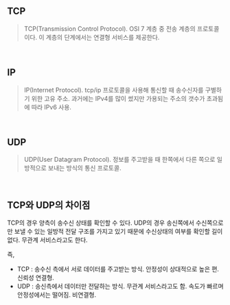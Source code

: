 ## TCP
> TCP(Transmission Control Protocol). OSI 7 계층 중 전송 계층의 프로토콜이다. 이 계층의 단계에서는 연결형 서비스를 제공한다.

<br />

## IP
> IP(Internet Protocol). tcp/ip 프로토콜을 사용해 통신할 때 송수신자를 구별하기 위한 고유 주소. 과거에는 IPv4를 많이 썼지만 가용되는 주소의 갯수가 초과됨에 따라 IPv6 사용.

<br />

## UDP
> UDP(User Datagram Protocol). 정보를 주고받을 때 한쪽에서 다른 쪽으로 일방적으로 보내는 방식의 통신 프로토콜.

<br />

## TCP와 UDP의 차이점
TCP의 경우 양측이 송수신 상태를 확인할 수 있다. 
UDP의 경우 송신쪽에서 수신쪽으로만 보낼 수 있는 일방적 전달 구조를 가지고 있기 때문에 수신상태의 여부를 확인할 길이 없다. 무관계 서비스라고도 한다.

즉,

- TCP : 송수신 측에서 서로 데이터를 주고받는 방식. 안정성이 상대적으로 높은 편. 신뢰성 연결형.
- UDP : 송신측에서 데이터만 전달하는 방식. 무관계 서비스라고도 함. 속도가 빠르며 안정성에서는 떨어짐. 비연결형.
